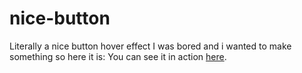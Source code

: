 # nice-button
Literally a nice button hover effect
I was bored and i wanted to make something so here it is:
You can see it in action [here](https://eduardlio.github.io/nice-button/).
